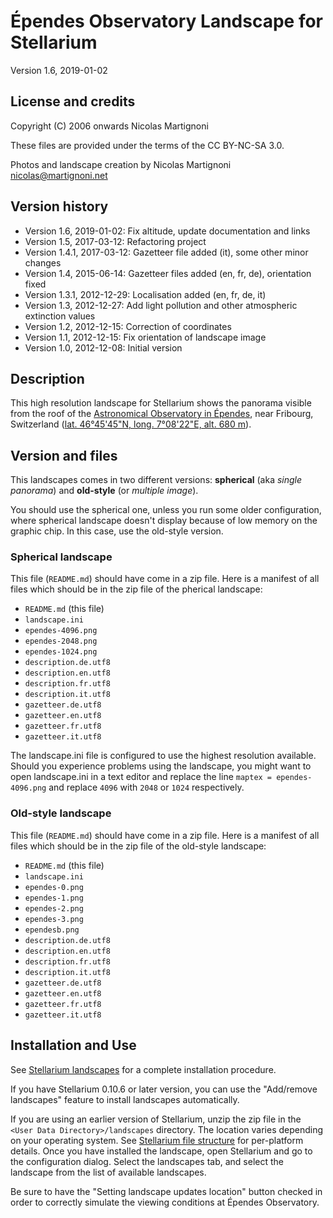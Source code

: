 # Épendes Observatory Landscape for Stellarium

Version 1.6, 2019-01-02

## License and credits

Copyright (C) 2006 onwards Nicolas Martignoni

These files are provided under the terms of the CC BY-NC-SA 3.0.

Photos and landscape creation by Nicolas Martignoni <nicolas@martignoni.net>

## Version history

- Version 1.6, 2019-01-02: Fix altitude, update documentation and links
- Version 1.5, 2017-03-12: Refactoring project
- Version 1.4.1, 2017-03-12: Gazetteer file added (it), some other minor changes
- Version 1.4, 2015-06-14: Gazetteer files added (en, fr, de), orientation fixed
- Version 1.3.1, 2012-12-29: Localisation added (en, fr, de, it)
- Version 1.3, 2012-12-27: Add light pollution and other atmospheric extinction values
- Version 1.2, 2012-12-15: Correction of coordinates
- Version 1.1, 2012-12-15: Fix orientation of landscape image
- Version 1.0, 2012-12-08: Initial version

## Description

This high resolution landscape for Stellarium shows the panorama visible from the roof of the [Astronomical Observatory in Épendes](https://observatoire-ependes.ch/), near Fribourg, Switzerland ([lat. 46°45'45"N, long. 7°08'22"E, alt. 680 m](https://tools.wmflabs.org/geohack/geohack.php?params=46.76236_N_7.13938_E)).

## Version and files

This landscapes comes in two different versions: __spherical__ (aka _single panorama_) and __old-style__ (or _multiple image_).

You should use the spherical one, unless you run some older configuration, where spherical landscape doesn't display because of low memory on the graphic chip. In this case, use the old-style version.

### Spherical landscape

This file (`README.md`) should have come in a zip file. Here is a manifest of all files which should be in the zip file of the pherical landscape:

- `README.md` (this file)
- `landscape.ini`
- `ependes-4096.png`
- `ependes-2048.png`
- `ependes-1024.png`
- `description.de.utf8`
- `description.en.utf8`
- `description.fr.utf8`
- `description.it.utf8`
- `gazetteer.de.utf8`
- `gazetteer.en.utf8`
- `gazetteer.fr.utf8`
- `gazetteer.it.utf8`

The landscape.ini file is configured to use the highest resolution available. Should you experience problems using the landscape, you might want to open landscape.ini in a text editor and replace the line `maptex = ependes-4096.png` and replace `4096` with `2048` or `1024` respectively.

### Old-style landscape

This file (`README.md`) should have come in a zip file. Here is a manifest of all files which should be in the zip file of the old-style landscape:

- `README.md` (this file)
- `landscape.ini`
- `ependes-0.png`
- `ependes-1.png`
- `ependes-2.png`
- `ependes-3.png`
- `ependesb.png`
- `description.de.utf8`
- `description.en.utf8`
- `description.fr.utf8`
- `description.it.utf8`
- `gazetteer.de.utf8`
- `gazetteer.en.utf8`
- `gazetteer.fr.utf8`
- `gazetteer.it.utf8`

## Installation and Use

See [Stellarium landscapes](http://stellarium.org/en/landscapes.html) for a complete installation procedure.

If you have Stellarium 0.10.6 or later version, you can use the "Add/remove landscapes" feature to install landscapes automatically.

If you are using an earlier version of Stellarium, unzip the zip file in the `<User Data Directory>/landscapes` directory. The location varies depending on your operating system. See [Stellarium file structure](https://stellarium.org/doc/head/fileStructure.html) for per-platform details. Once you have installed the landscape, open Stellarium and go to the configuration dialog. Select the landscapes tab, and select the landscape from the list of available landscapes.

Be sure to have the "Setting landscape updates location" button checked in order to correctly simulate the viewing conditions at Épendes Observatory.

